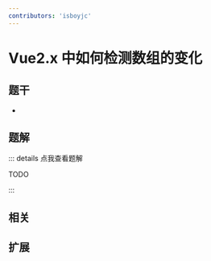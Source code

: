 ```yaml
---
contributors: 'isboyjc'
---
```


# Vue2.x 中如何检测数组的变化


## 题干

- 



## 题解

::: details 点我查看题解

  TODO

:::



## 相关



## 扩展
